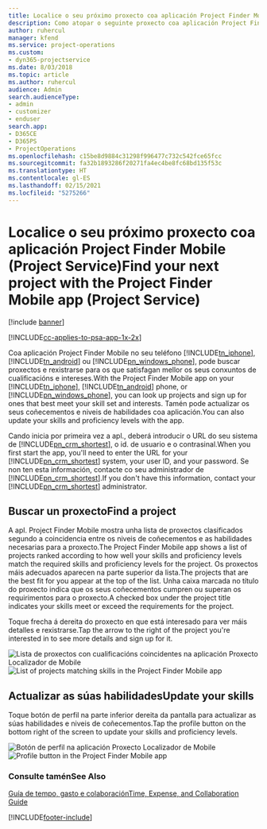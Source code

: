 ```yaml
---
title: Localice o seu próximo proxecto coa aplicación Project Finder Mobile
description: Como atopar o seguinte proxecto coa aplicación Project Finder Mobile para Project Service
author: ruhercul
manager: kfend
ms.service: project-operations
ms.custom:
- dyn365-projectservice
ms.date: 8/03/2018
ms.topic: article
ms.author: ruhercul
audience: Admin
search.audienceType:
- admin
- customizer
- enduser
search.app:
- D365CE
- D365PS
- ProjectOperations
ms.openlocfilehash: c15be8d9884c31298f996477c732c542fce65fcc
ms.sourcegitcommit: fa32b1893286f20271fa4ec4be8fc68bd135f53c
ms.translationtype: HT
ms.contentlocale: gl-ES
ms.lasthandoff: 02/15/2021
ms.locfileid: "5275266"
---
```

# <a name="find-your-next-project-with-the-project-finder-mobile-app-project-service"></a><span data-ttu-id="8c220-103">Localice o seu próximo proxecto coa aplicación Project Finder Mobile (Project Service)</span><span class="sxs-lookup"><span data-stu-id="8c220-103">Find your next project with the Project Finder Mobile app (Project Service)</span></span>

[!include [banner](../includes/psa-now-project-operations.md)]

[!INCLUDE[cc-applies-to-psa-app-1x-2x](../includes/cc-applies-to-psa-app-1x-2x.md)]

<span data-ttu-id="8c220-104">Coa aplicación Project Finder Mobile no seu teléfono [!INCLUDE[tn_iphone](../includes/tn-iphone.md)], [!INCLUDE[tn_android](../includes/tn-android.md)] ou [!INCLUDE[pn_windows_phone](../includes/pn-windows-phone.md)], pode buscar proxectos e rexistrarse para os que satisfagan mellor os seus conxuntos de cualificacións e intereses.</span><span class="sxs-lookup"><span data-stu-id="8c220-104">With the Project Finder Mobile app on your [!INCLUDE[tn_iphone](../includes/tn-iphone.md)], [!INCLUDE[tn_android](../includes/tn-android.md)] phone, or [!INCLUDE[pn_windows_phone](../includes/pn-windows-phone.md)], you can look up projects and sign up for ones that best meet your skill set and interests.</span></span> <span data-ttu-id="8c220-105">Tamén pode actualizar os seus coñecementos e niveis de habilidades coa aplicación.</span><span class="sxs-lookup"><span data-stu-id="8c220-105">You can also update your skills and proficiency levels with the app.</span></span>  
  
 <span data-ttu-id="8c220-106">Cando inicia por primeira vez a apl., deberá introducir o URL do seu sistema de [!INCLUDE[pn_crm_shortest](../includes/pn-crm-shortest.md)], o id. de usuario e o contrasinal.</span><span class="sxs-lookup"><span data-stu-id="8c220-106">When you first start the app, you'll need to enter the URL for your [!INCLUDE[pn_crm_shortest](../includes/pn-crm-shortest.md)] system, your user ID, and your password.</span></span> <span data-ttu-id="8c220-107">Se non ten esta información, contacte co seu administrador de [!INCLUDE[pn_crm_shortest](../includes/pn-crm-shortest.md)].</span><span class="sxs-lookup"><span data-stu-id="8c220-107">If you don't have this information,  contact your [!INCLUDE[pn_crm_shortest](../includes/pn-crm-shortest.md)] administrator.</span></span>  
  
## <a name="find-a-project"></a><span data-ttu-id="8c220-108">Buscar un proxecto</span><span class="sxs-lookup"><span data-stu-id="8c220-108">Find a project</span></span>  
 <span data-ttu-id="8c220-109">A apl. Project Finder Mobile mostra unha lista de proxectos clasificados segundo a coincidencia entre os niveis de coñecementos e as habilidades necesarias para a proxecto.</span><span class="sxs-lookup"><span data-stu-id="8c220-109">The Project Finder Mobile app shows a list of projects ranked according to how well your skills and proficiency levels match the required skills and proficiency levels for the project.</span></span> <span data-ttu-id="8c220-110">Os proxectos máis adecuados aparecen na parte superior da lista.</span><span class="sxs-lookup"><span data-stu-id="8c220-110">The projects that are the best fit for you appear at the top of the list.</span></span> <span data-ttu-id="8c220-111">Unha caixa marcada no título do proxecto indica que os seus coñecementos cumpren ou superan os requirimentos para o proxecto.</span><span class="sxs-lookup"><span data-stu-id="8c220-111">A checked box under the project title indicates your skills meet or exceed the requirements for the project.</span></span>  
  
 <span data-ttu-id="8c220-112">Toque frecha á dereita do proxecto en que está interesado para ver máis detalles e rexistrarse.</span><span class="sxs-lookup"><span data-stu-id="8c220-112">Tap the arrow to the right of the project you're interested in to see more details and sign up for it.</span></span>  
  
 <span data-ttu-id="8c220-113">![Lista de proxectos con cualificacións coincidentes na aplicación Proxecto Localizador de Mobile](../psa/media/project-service-project-finder-list.png "Lista de proxectos con cualificacións coincidentes na aplicación Proxecto Localizador de Mobile")</span><span class="sxs-lookup"><span data-stu-id="8c220-113">![List of projects matching skills in the Project Finder Mobile app](../psa/media/project-service-project-finder-list.png "List of projects matching skills in the Project Finder Mobile app")</span></span>  
  
## <a name="update-your-skills"></a><span data-ttu-id="8c220-114">Actualizar as súas habilidades</span><span class="sxs-lookup"><span data-stu-id="8c220-114">Update your skills</span></span>  
 <span data-ttu-id="8c220-115">Toque botón de perfil na parte inferior dereita da pantalla para actualizar as súas habilidades e niveis de coñecementos.</span><span class="sxs-lookup"><span data-stu-id="8c220-115">Tap the profile button on the bottom right of the screen to update your skills and proficiency levels.</span></span>  
  
 <span data-ttu-id="8c220-116">![Botón de perfil na aplicación Proxecto Localizador de Mobile](../psa/media/project-service-project-finder-profile.png "Botón de perfil na aplicación Proxecto Localizador de Mobile")</span><span class="sxs-lookup"><span data-stu-id="8c220-116">![Profile button in the Project Finder Mobile app](../psa/media/project-service-project-finder-profile.png "Profile button in the Project Finder Mobile app")</span></span>  
  
### <a name="see-also"></a><span data-ttu-id="8c220-117">Consulte tamén</span><span class="sxs-lookup"><span data-stu-id="8c220-117">See Also</span></span>  
 [<span data-ttu-id="8c220-118">Guía de tempo, gasto e colaboración</span><span class="sxs-lookup"><span data-stu-id="8c220-118">Time, Expense, and Collaboration Guide</span></span>](../psa/time-expense-collaboration-guide.md)


[!INCLUDE[footer-include](../includes/footer-banner.md)]
